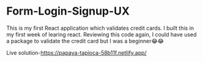 # Form-Login-Signup-UX

This is my first React application which validates credit cards. I built this in my first week of learing react. Reviewing this code again, I could have used a package
to validate the credit card but I was a beginner😂😂

Live solution-https://papaya-tapioca-58b11f.netlify.app/
